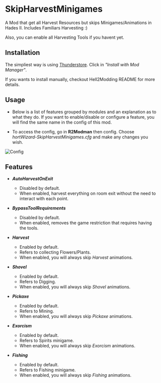 # SkipHarvestMinigames

A Mod that get all Harvest Resources but skips Minigames/Animations in Hades II.
Includes Familiars Harvesting :)

Also, you can enable all Harvesting Tools if you havent yet.

## Installation

The simpliest way is using [Thunderstore](https://thunderstore.io/c/hades-ii/p/hortWizard/SkipHarvestMinigames/). Click in _"Install with Mod Manager"_.

If you wants to install manually, checkout Hell2Modding README for more details.

## Usage

- Below is a list of features grouped by modules and an explanation as to what they do. If you want to enable/disable or configure a feature, you will find the same name in the config of this mod.

- To access the config, go in __R2Modman__ then config. Choose _hortWizard-SkipHarvestMinigames.cfg_ and make any changes you wish.

![Config](assets/r2mod-config.png)


## Features

- ___AutoHarvestOnExit___
    - Disabled by default.
    - When enabled, harvest everything on room exit without the need to interact with each point.

- ___BypassToolRequirements___
    - Disabled by default.
    - When enabled, removes the game restriction that requires having the tools.

- ___Harvest___
    - Enabled by default.
    - Refers to collecting Flowers/Plants.
    - When enabled, you will always skip _Harvest_ animations.

- ___Shovel___
    - Enabled by default.
    - Refers to Digging.
    - When enabled, you will always skip _Shovel_ animations.

- ___Pickaxe___
    - Enabled by default.
    - Refers to Mining.
    - When enabled, you will always skip _Pickaxe_ animations.

- ___Exorcism___
    - Enabled by default.
    - Refers to Spirits minigame.
    - When enabled, you will always skip _Exorcism_ animations.

- ___Fishing___
    - Enabled by default.
    - Refers to Fishing minigame.
    - When enabled, you will always skip _Fishing_ animations.
